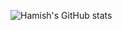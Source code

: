 ![Hamish's GitHub stats](https://github-readme-stats.vercel.app/api?username=hamishmb&show_icons=true)

